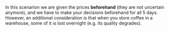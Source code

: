 
In this scenarion we are given the prices **beforehand** (they are not uncertain anymore), and we have to make your decisions
beforehand for all 5 days. However, an additional consideration is that when you store coffee in a warehouse, some
of it is lost overnight (e.g. its quality degrades).
